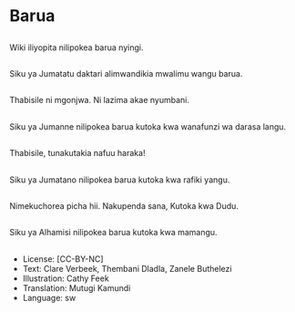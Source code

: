 # Barua

##
Wiki iliyopita nilipokea
barua nyingi.

##
Siku ya Jumatatu
daktari alimwandikia
mwalimu wangu barua.

##
Thabisile ni mgonjwa.
Ni lazima akae
nyumbani.

##
Siku ya Jumanne
nilipokea barua kutoka
kwa wanafunzi wa
darasa langu.

##
Thabisile, tunakutakia
nafuu haraka!

##
Siku ya Jumatano
nilipokea barua kutoka
kwa rafiki yangu.

##
Nimekuchorea picha hii.
Nakupenda sana,
Kutoka kwa Dudu.

##
Siku ya Alhamisi
nilipokea barua kutoka
kwa mamangu.

##
* License: [CC-BY-NC]
* Text: Clare Verbeek, Thembani Dladla, Zanele Buthelezi
* Illustration: Cathy Feek
* Translation: Mutugi Kamundi
* Language: sw
